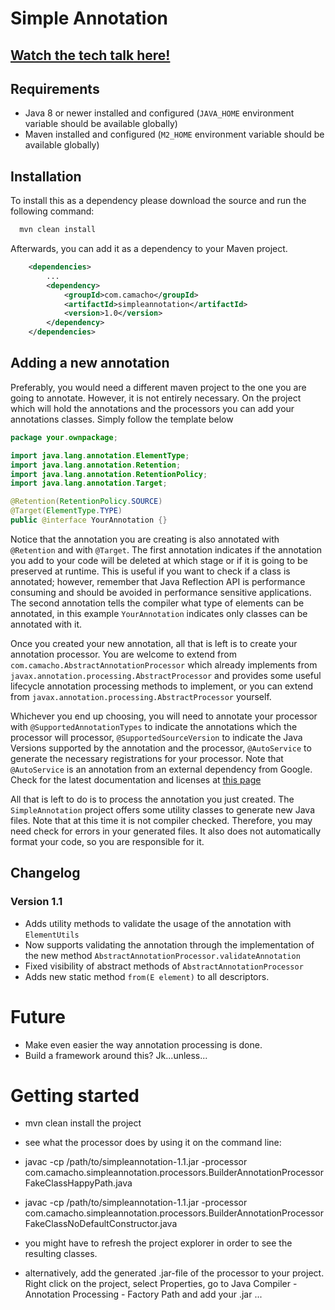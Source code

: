 # Simple Annotation
## [Watch the tech talk here!](https://youtu.be/GXNS8EGHAv8?si=NdoBNXKMXVpAvRD-)

## Requirements
- Java 8 or newer installed and configured (`JAVA_HOME` environment variable should be available globally)
- Maven installed and configured (`M2_HOME` environment variable should be available globally)

## Installation 

To install this as a dependency please download the source and run the following command:

```bash
  mvn clean install
```
Afterwards, you can add it as a dependency to  your Maven project.

```XML
    <dependencies>
        ...
        <dependency>
            <groupId>com.camacho</groupId>
            <artifactId>simpleannotation</artifactId>
            <version>1.0</version>
        </dependency>
    </dependencies>
```
## Adding a new annotation
Preferably, you would need a different maven project to the one you are going to annotate. However, it is not entirely 
necessary. On the project which will hold the annotations and the processors you can add your annotations classes.
Simply follow the template below

```Java
package your.ownpackage;

import java.lang.annotation.ElementType;
import java.lang.annotation.Retention;
import java.lang.annotation.RetentionPolicy;
import java.lang.annotation.Target;

@Retention(RetentionPolicy.SOURCE)
@Target(ElementType.TYPE)
public @interface YourAnnotation {}
```

Notice that the annotation you are creating is also annotated with `@Retention` and with `@Target`. The first annotation
indicates if the annotation you add to your code will be deleted at which stage or if it is going to be preserved at
runtime. This is useful if you want to check if a class is annotated; however, remember that Java Reflection API is
performance consuming and should be avoided in performance sensitive applications. The second annotation tells the
compiler what type of elements can be annotated, in this example `YourAnnotation` indicates only classes can be
annotated with it.

Once you created your new annotation, all that is left is to create your annotation processor. You are welcome to extend
from `com.camacho.AbstractAnnotationProcessor` which already implements from 
`javax.annotation.processing.AbstractProcessor` and provides some useful lifecycle annotation processing methods to
implement, or you can extend from `javax.annotation.processing.AbstractProcessor` yourself.

Whichever you end up choosing, you will need to annotate your processor with `@SupportedAnnotationTypes` to indicate the
annotations which the processor will processor, `@SupportedSourceVersion` to indicate the Java Versions supported by the
annotation and the processor, `@AutoService` to generate the necessary registrations for your processor. Note that
`@AutoService` is an annotation from an external dependency from Google. Check for the latest documentation and licenses
at [this page](https://github.com/google/auto/tree/master/service)

All that is left to do is to process the annotation you just created. The `SimpleAnnotation` project offers some utility
classes to generate new Java files. Note that at this time it is not compiler checked. Therefore, you may need check for
errors in your generated files. It also does not automatically format your code, so you are responsible for it.

## Changelog

### Version 1.1

- Adds utility methods to validate the usage of the annotation with `ElementUtils`
- Now supports validating the annotation through the implementation of the new method 
`AbstractAnnotationProcessor.validateAnnotation`
- Fixed visibility of abstract methods of `AbstractAnnotationProcessor`
- Adds new static method `from(E element)` to all descriptors.

# Future

- Make even easier the way annotation processing is done.
- Build a framework around this? Jk...unless...

# Getting started

- mvn clean install the project

- see what the processor does by using it on the command line:

- javac -cp /path/to/simpleannotation-1.1.jar  -processor com.camacho.simpleannotation.processors.BuilderAnnotationProcessor FakeClassHappyPath.java

- javac -cp /path/to/simpleannotation-1.1.jar  -processor com.camacho.simpleannotation.processors.BuilderAnnotationProcessor FakeClassNoDefaultConstructor.java

- you might have to refresh the project explorer in order to see the resulting classes.

- alternatively, add the generated .jar-file of the processor to your project. 
Right click on the project, select Properties, go to
Java Compiler - Annotation Processing - Factory Path
and add your .jar ...
